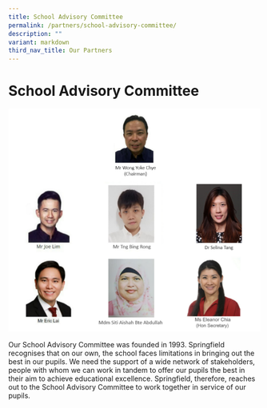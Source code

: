 ```yaml
---
title: School Advisory Committee
permalink: /partners/school-advisory-committee/
description: ""
variant: markdown
third_nav_title: Our Partners
---
```

# **School Advisory Committee**

![](/images/SACupdateMay2024.png)

Our School Advisory Committee was founded in 1993. Springfield recognises that on our own, the school faces limitations in bringing out the best in our pupils. We need the support of a wide network of stakeholders, people with whom we can work in tandem to offer our pupils the best in their aim to achieve educational excellence. Springfield, therefore, reaches out to the School Advisory Committee to work together in service of our pupils.